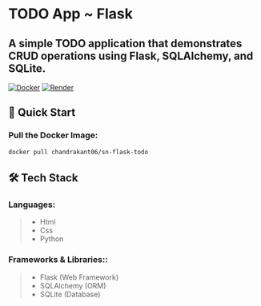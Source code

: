 # TODO App ~ Flask

## A simple TODO application that demonstrates CRUD operations using Flask, SQLAlchemy, and SQLite.

[![Docker](https://img.shields.io/badge/Docker-blue?logo=docker&logoColor=white)](https://hub.docker.com/r/chandrakant06/sn-flask-todo)
[![Render](https://img.shields.io/badge/status-00?style=flat&logo=Render&label=Render&labelColor=lightblack&color=red)](https://snck-flask-todo.onrender.com/)

## 🚀 Quick Start

### Pull the Docker Image:
```bash
docker pull chandrakant06/sn-flask-todo
```

## 🛠️ Tech Stack
### Languages:
> * Html
> * Css
> * Python

### Frameworks & Libraries::
> * Flask (Web Framework)
> * SQLAlchemy (ORM)
> * SQLite (Database)
